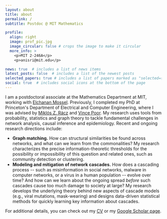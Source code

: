 ```yaml
---
layout: about
title: about
permalink: /
subtitle: Postdoc @ MIT Mathematics

profile:
  align: right
  image: prof_pic.jpg
  image_circular: false # crops the image to make it circular
  more_info: >
    <p>MIT 2-246A</p>
    <p>anisri@mit.edu</p>

news: true  # includes a list of news items
latest_posts: false  # includes a list of the newest posts
selected_papers: true # includes a list of papers marked as "selected={true}"
social: true  # includes social icons at the bottom of the page
---
```


I am a postdoctoral associate at the Mathematics Department at MIT, working with [Elchanan Mossel](https://math.mit.edu/~elmos/). Previously, I completed my PhD at Princeton's Department of Electrical and Computer Engineering, where I was advised by [Miklós Z. Rácz](https://racz.statistics.northwestern.edu/) and [Vince Poor](https://ece.princeton.edu/people/h-vincent-poor). My research uses tools from probability, statistics and graph theory to tackle fundamental challenges in network analysis, causal inference and epidemiology. Recent and ongoing research directions include:
- **Graph matching.** How can structural similarities be found across networks, and what can we learn from the commonalities?  My research characterizes the precise information-theoretic thresholds for the possibility or impossibility of this question and related ones, such as community detection or clustering.
- **Modeling and mitigation of network cascades.** How does a cascading process -- such as misinformation in social networks, malware in computer networks, or a virus in a human population -- evolve over time? And how can we learn about the ongoing spread *before* such cascades cause too much damage to society at large? My research develops the underlying theory behind new aspects of cascade models (e.g., viral mutations, mask-wearing) and designs data-driven statistical methods for quickly learning key information about cascades.

For additional details, you can check out my [CV](assets/pdf/cv.pdf) or my [Google Scholar page](https://scholar.google.com/citations?user=3VUyvg0AAAAJ&hl=en&oi=ao).
